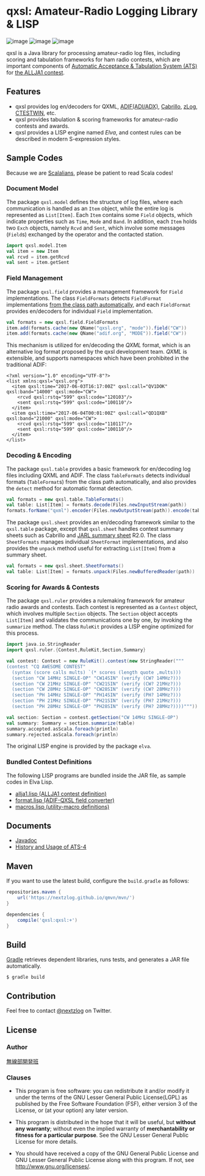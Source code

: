 qxsl: Amateur-Radio Logging Library & LISP
====

![image](https://img.shields.io/badge/Java-SE11-red.svg)
![image](https://img.shields.io/badge/Gradle-5-orange.svg)
![image](https://img.shields.io/badge/license-LGPL3-blue.svg)

qxsl is a Java library for processing amateur-radio log files, including scoring and tabulation frameworks for ham radio contests, which are important components of [Automatic Acceptance & Tabulation System (ATS)](https://github.com/nextzlog/ats4) for [the ALLJA1 contest](http://ja1zlo.u-tokyo.org/allja1).

## Features

- qxsl provides log en/decoders for QXML, [ADIF(ADI/ADX)](http://adif.org), [Cabrillo](https://wwrof.org/cabrillo/), [zLog](http://www.zlog.org), [CTESTWIN](http://e.gmobb.jp/ctestwin/Download.html), etc.
- qxsl provides tabulation & scoring frameworks for amateur-radio contests and awards.
- qxsl provides a LISP engine named *Elva*, and contest rules can be described in modern S-expression styles.

## Sample Codes

Because we are [Scalalians](https://www.scala-lang.org/), please be patient to read Scala codes!

### Document Model

The package `qxsl.model` defines the structure of log files, where each communication is handled as an `Item` object, while the entire log is represented as `List[Item]`.
Each `Item` contains some `Field` objects, which indicate properties such as `Time`, `Mode` and `Band`.
In addition, each `Item` holds two `Exch` objects, namely `Rcvd` and `Sent`, which involve some messages (`Field`s) exchanged by the operator and the contacted station.

```Scala
import qxsl.model.Item
val item = new Item
val rcvd = item.getRcvd
val sent = item.getSent
```

### Field Management

The package `qxsl.field` provides a management framework for `Field` implementations.
The class `FieldFormats` detects `FieldFormat` implementations [from the class path automatically](https://docs.oracle.com/en/java/javase/11/docs/api/java.base/java/util/ServiceLoader.html), and each `FieldFormat` provides en/decoders for individual `Field` implementation.

```Scala
val formats = new qxsl.field.FieldFormats
item.add(formats.cache(new QName("qxsl.org", "mode")).field("CW"))
item.add(formats.cache(new QName("adif.org", "MODE")).field("CW"))
```

This mechanism is utilized for en/decoding the *QXML* format, which is an alternative log format proposed by the qxsl development team.
*QXML* is extensible, and supports namespaces which have been prohibited in the traditional ADIF:

```XML:sample.qxml
<?xml version="1.0" encoding="UTF-8"?>
<list xmlns:qxsl="qxsl.org">
  <item qxsl:time="2017-06-03T16:17:00Z" qxsl:call="QV1DOK" qxsl:band="14000" qxsl:mode="CW">
    <rcvd qxsl:rstq="599" qxsl:code="120103"/>
    <sent qxsl:rstq="599" qxsl:code="100110"/>
  </item>
  <item qxsl:time="2017-06-04T00:01:00Z" qxsl:call="QD1QXB" qxsl:band="21000" qxsl:mode="CW">
    <rcvd qxsl:rstq="599" qxsl:code="110117"/>
    <sent qxsl:rstq="599" qxsl:code="100110"/>
  </item>
</list>
```

### Decoding & Encoding

The package `qxsl.table` provides a basic framework for en/decoding log files including QXML and ADIF.
The class `TableFormats` detects individual formats (`TableFormat`s) from the class path automatically, and also provides the `detect` method for automatic format detection.

```Scala
val formats = new qxsl.table.TableFormats()
val table: List[Item] = formats.decode(Files.newInputStream(path))
formats.forName("qxml").encoder(Files.newOutputStream(path)).encode(table)
```

The package `qxsl.sheet` provides an en/decoding framework similar to the `qxsl.table` package, except that `qxsl.sheet` handles contest summary sheets such as Cabrillo and [JARL summary sheet](https://www.jarl.org/Japanese/1_Tanoshimo/1-1_Contest/e-log.htm) R2.0.
The class `SheetFormats` manages individual `SheetFormat` implementations, and also provides the `unpack` method useful for extracting `List[Item]` from a summary sheet.

```Scala
val formats = new qxsl.sheet.SheetFormats()
val table: List[Item] = formats.unpack(Files.newBufferedReader(path))
```

### Scoring for Awards & Contests

The package `qxsl.ruler` provides a rulemaking framework for amateur radio awards and contests.
Each contest is represented as a `Contest` object, which involves multiple `Section` objects.
The `Section` object accepts `List[Item]` and validates the communications one by one, by invoking the `summarize` method.
The class `RuleKit` provides a LISP engine optimized for this process.

```Scala
import java.io.StringReader
import qxsl.ruler.{Contest,RuleKit,Section,Summary}

val contest: Contest = new RuleKit().contest(new StringReader("""
(contest "CQ AWESOME CONTEST"
  (syntax (score calls mults) `(* scores (length quote ,mults)))
  (section "CW 14MHz SINGLE-OP" "CW14SIN" (verify (CW? 14MHz?)))
  (section "CW 21MHz SINGLE-OP" "CW21SIN" (verify (CW? 21MHz?)))
  (section "CW 28MHz SINGLE-OP" "CW28SIN" (verify (CW? 28MHz?)))
  (section "PH 14MHz SINGLE-OP" "PH14SIN" (verify (PH? 14MHz?)))
  (section "PH 21MHz SINGLE-OP" "PH21SIN" (verify (PH? 21MHz?)))
  (section "PH 28MHz SINGLE-OP" "PH28SIN" (verify (PH? 28MHz?))))"""))

val section: Section = contest.getSection("CW 14MHz SINGLE-OP")
val summary: Summary = section.summarize(table)
summary.accepted.asScala.foreach(println)
summary.rejected.asScala.foreach(println)
```

The original LISP engine is provided by the package `elva`.

### Bundled Contest Definitions

The following LISP programs are bundled inside the JAR file, as sample codes in Elva Lisp.

- [allja1.lisp (ALLJA1 contest definition)](src/main/resources/qxsl/ruler/allja1.lisp)
- [format.lisp (ADIF-QXSL field converter)](src/main/resources/qxsl/ruler/format.lisp)
- [macros.lisp (utility-macro definitions)](src/main/resources/qxsl/ruler/macros.lisp)

## Documents

- [Javadoc](https://nextzlog.github.io/qmvn/doc/index.html)
- [History and Usage of ATS-4](https://pafelog.net/ats4.pdf)

## Maven

If you want to use the latest build, configure the `build.gradle` as follows:

```Groovy:build.gradle
repositories.maven {
	url('https://nextzlog.github.io/qmvn/mvn/')
}

dependencies {
	compile('qxsl:qxsl:+')
}
```

## Build

[Gradle](https://gradle.org/) retrieves dependent libraries, runs tests, and generates a JAR file automatically.

`$ gradle build`

## Contribution

Feel free to contact [@nextzlog](https://twitter.com/nextzlog) on Twitter.

## License

### Author

[無線部開発班](https://pafelog.net)

### Clauses

- This program is free software: you can redistribute it and/or modify it under the terms of the GNU Lesser General Public License(LGPL) as published by the Free Software Foundation (FSF), either version 3 of the License, or (at your option) any later version.

- This program is distributed in the hope that it will be useful, but **without any warranty**; without even the implied warranty of **merchantability or fitness for a particular purpose**.
See the GNU Lesser General Public License for more details.

- You should have received a copy of the GNU General Public License and GNU Lesser General Public License along with this program.
If not, see <http://www.gnu.org/licenses/>.
